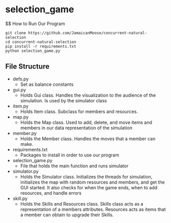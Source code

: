 # selection_game

$$ How to Run Our Program

```
git clone https://github.com/JamaicanMoose/concurrent-natural-selection
cd concurrent-natural-selection
pip install -r requirements.txt
python selection_game.py
```


## File Structure
 
* defs.py
    * Set as balance constants
* gui.py
    * Holds Gui class. Handles the visualization to the audience of the simulation. Is used by the simulator class 
* item.py
    * Holds Item class. Subclass for members and resources. 
* map.py
    * Holds the Map class. Used to add, delete, and move items and members in our data representation of the simulation
* member.py
    * Holds the Member class. Handles the moves that a member can make.
* requirements.txt
    * Packages to install in order to use our program
* selection_game.py
    * File that holds the main function and runs simulator
* simulator.py
    * Holds the Simulator class. Initializes the threads for simulation, initializes the map with random resources and members, and get the GUI started. It also checks for when the game ends, when to add resources, and handle errors
* skill.py
    * Holds the Skills and Resources class. Skills class acts as a representation of a members attributes. Resources acts as items that a member can obtain to upgrade their Skills.
